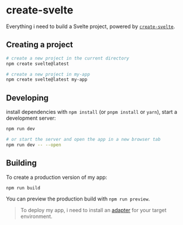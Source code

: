 # create-svelte

Everything i need to build a Svelte project, powered by [`create-svelte`](https://github.com/sveltejs/kit/tree/master/packages/create-svelte).

## Creating a project
```bash
# create a new project in the current directory
npm create svelte@latest

# create a new project in my-app
npm create svelte@latest my-app
```

## Developing

install dependencies with `npm install` (or `pnpm install` or `yarn`), start a development server:

```bash
npm run dev

# or start the server and open the app in a new browser tab
npm run dev -- --open
```

## Building

To create a production version of my app:

```bash
npm run build
```

You can preview the production build with `npm run preview`.

> To deploy my app, i need to install an [adapter](https://kit.svelte.dev/docs/adapters) for your target environment.
